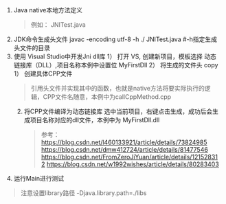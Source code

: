 1. Java native本地方法定义
   > 例如： JNITest.java
2. JDK命令生成头文件
   javac -encoding utf-8 -h ./ JNITest.java #-h指定生成头文件的目录
3. 使用 Visual Studio中开发Jni dll库
   1） 打开 VS, 创建新项目，模板选择 动态链接库（DLL）,项目名称本例中设置位 MyFirstDll
   2） 将生成的文件头 copy
   1） 创建具体CPP文件
      > 引用头文件并实现其中的函数，也就是native方法将要实际执行的逻辑，CPP文件名随意，本例中为callCppMethod.cpp
   2) 将CPP文件编译为动态链接库
      选中当前项目，右键点击生成，成功后会生成项目名称对应的dll文件，本例中为 MyFirstDll.dll
      > 参考：https://blog.csdn.net/l460133921/article/details/73824985
      > https://blog.csdn.net/dmw412724/article/details/81477546
      > https://blog.csdn.net/FromZeroJiYuan/article/details/121528312
      > https://blog.csdn.net/w1992wishes/article/details/80283403
4. 运行Main进行测试
> 注意设置library路径 -Djava.library.path=./libs